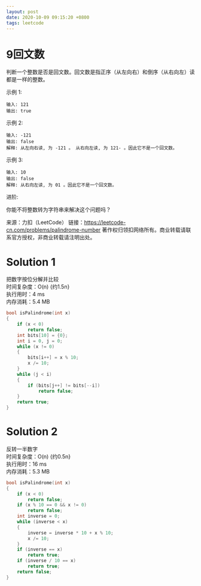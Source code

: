```yaml
---
layout: post
date: 2020-10-09 09:15:20 +0800
tags: leetcode
---
```


# 9回文数

判断一个整数是否是回文数。回文数是指正序（从左向右）和倒序（从右向左）读都是一样的整数。

示例 1:
```
输入: 121
输出: true
```
示例 2:
```
输入: -121
输出: false
解释: 从左向右读, 为 -121 。 从右向左读, 为 121- 。因此它不是一个回文数。
```
示例 3:
```
输入: 10
输出: false
解释: 从右向左读, 为 01 。因此它不是一个回文数。
```
进阶:

你能不将整数转为字符串来解决这个问题吗？

来源：力扣（LeetCode）
链接：https://leetcode-cn.com/problems/palindrome-number
著作权归领扣网络所有。商业转载请联系官方授权，非商业转载请注明出处。

# Solution 1
把数字按位分解并比较  
时间复杂度：O(n) {约1.5n}  
执行用时：4 ms  
内存消耗：5.4 MB  
``` c
bool isPalindrome(int x)
{
    if (x < 0)
        return false;
    int bits[10] = {0};
    int i = 0, j = 0;
    while (x != 0)
    {
        bits[i++] = x % 10;
        x /= 10;
    }
    while (j < i)
    {
        if (bits[j++] != bits[--i])
            return false;
    }
    return true;
}
```

# Solution 2
反转一半数字  
时间复杂度：O(n) {约0.5n}  
执行用时：16 ms  
内存消耗：5.3 MB  
``` c
bool isPalindrome(int x)
{
    if (x < 0)
        return false;
    if (x % 10 == 0 && x != 0)
        return false;
    int inverse = 0;
    while (inverse < x)
    {
        inverse = inverse * 10 + x % 10;
        x /= 10;
    }
    if (inverse == x)
        return true;
    if (inverse / 10 == x)
        return true;
    return false;
}
```